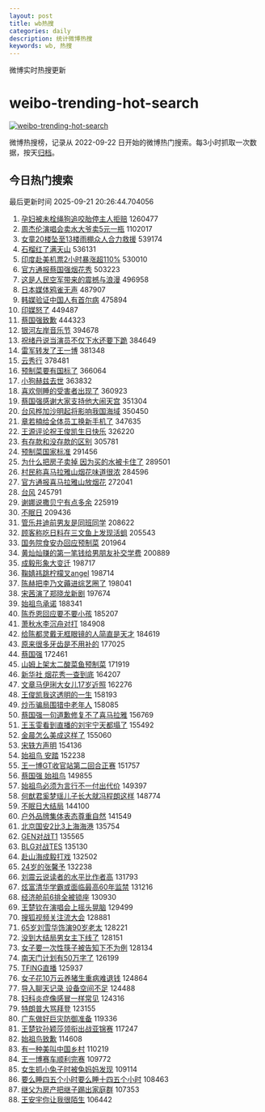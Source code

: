```yaml
---
layout: post
title: wb热搜
categories: daily
description: 统计微博热搜
keywords: wb, 热搜
---
```


微博实时热搜更新

# weibo-trending-hot-search

[![weibo-trending-hot-search](https://github.com/ameizi/weibo-trending-hot-search/actions/workflows/ci.yml/badge.svg)](https://github.com/ameizi/weibo-trending-hot-search/actions/workflows/ci.yml)

微博热搜榜，记录从 2022-09-22 日开始的微博热门搜索。每3小时抓取一次数据，按天[归档](./archives)。

## 今日热门搜索

<!-- BEGIN --> 
最后更新时间 2025-09-21 20:26:44.704056 
1. [孕妇被未栓绳狗追咬胎停主人拒赔](https://s.weibo.com/weibo?q=%23%E5%AD%95%E5%A6%87%E8%A2%AB%E6%9C%AA%E6%A0%93%E7%BB%B3%E7%8B%97%E8%BF%BD%E5%92%AC%E8%83%8E%E5%81%9C%E4%B8%BB%E4%BA%BA%E6%8B%92%E8%B5%94%23&t=31&band_rank=1&Refer=top) 1260477
1. [周杰伦演唱会卖水大爷卖5元一瓶](https://s.weibo.com/weibo?q=%23%E5%91%A8%E6%9D%B0%E4%BC%A6%E6%BC%94%E5%94%B1%E4%BC%9A%E5%8D%96%E6%B0%B4%E5%A4%A7%E7%88%B7%E5%8D%965%E5%85%83%E4%B8%80%E7%93%B6%23&t=31&band_rank=1&Refer=top) 1102017
1. [女童20楼坠至13楼雨棚众人合力救援](https://s.weibo.com/weibo?q=%23%E5%A5%B3%E7%AB%A520%E6%A5%BC%E5%9D%A0%E8%87%B313%E6%A5%BC%E9%9B%A8%E6%A3%9A%E4%BC%97%E4%BA%BA%E5%90%88%E5%8A%9B%E6%95%91%E6%8F%B4%23&t=31&band_rank=2&Refer=top) 539174
1. [石榴红了满天山](https://s.weibo.com/weibo?q=%23%E7%9F%B3%E6%A6%B4%E7%BA%A2%E4%BA%86%E6%BB%A1%E5%A4%A9%E5%B1%B1%23&t=31&band_rank=3&Refer=top) 536131
1. [印度赴美机票2小时暴涨超110%](https://s.weibo.com/weibo?q=%23%E5%8D%B0%E5%BA%A6%E8%B5%B4%E7%BE%8E%E6%9C%BA%E7%A5%A82%E5%B0%8F%E6%97%B6%E6%9A%B4%E6%B6%A8%E8%B6%85110%25%23&t=31&band_rank=2&Refer=top) 530010
1. [官方通报蔡国强烟花秀](https://s.weibo.com/weibo?q=%23%E5%AE%98%E6%96%B9%E9%80%9A%E6%8A%A5%E8%94%A1%E5%9B%BD%E5%BC%BA%E7%83%9F%E8%8A%B1%E7%A7%80%23&t=31&band_rank=4&Refer=top) 503223
1. [这是人民空军带来的震撼与浪漫](https://s.weibo.com/weibo?q=%23%E8%BF%99%E6%98%AF%E4%BA%BA%E6%B0%91%E7%A9%BA%E5%86%9B%E5%B8%A6%E6%9D%A5%E7%9A%84%E9%9C%87%E6%92%BC%E4%B8%8E%E6%B5%AA%E6%BC%AB%23&t=31&band_rank=3&Refer=top) 496958
1. [日本媒体鸦雀无声](https://s.weibo.com/weibo?q=%E6%97%A5%E6%9C%AC%E5%AA%92%E4%BD%93%E9%B8%A6%E9%9B%80%E6%97%A0%E5%A3%B0&t=31&band_rank=4&Refer=top) 487907
1. [韩媒验证中国人有首尔病](https://s.weibo.com/weibo?q=%E9%9F%A9%E5%AA%92%E9%AA%8C%E8%AF%81%E4%B8%AD%E5%9B%BD%E4%BA%BA%E6%9C%89%E9%A6%96%E5%B0%94%E7%97%85&t=31&band_rank=5&Refer=top) 475894
1. [印媒怒了](https://s.weibo.com/weibo?q=%23%E5%8D%B0%E5%AA%92%E6%80%92%E4%BA%86%23&t=31&band_rank=6&Refer=top) 449487
1. [蔡国强致歉](https://s.weibo.com/weibo?q=%23%E8%94%A1%E5%9B%BD%E5%BC%BA%E8%87%B4%E6%AD%89%23&t=31&band_rank=6&Refer=top) 444323
1. [银河左岸音乐节](https://s.weibo.com/weibo?q=%E9%93%B6%E6%B2%B3%E5%B7%A6%E5%B2%B8%E9%9F%B3%E4%B9%90%E8%8A%82&t=31&band_rank=7&Refer=top) 394678
1. [祝绪丹说当演员不仅下水还要下跪](https://s.weibo.com/weibo?q=%E7%A5%9D%E7%BB%AA%E4%B8%B9%E8%AF%B4%E5%BD%93%E6%BC%94%E5%91%98%E4%B8%8D%E4%BB%85%E4%B8%8B%E6%B0%B4%E8%BF%98%E8%A6%81%E4%B8%8B%E8%B7%AA&t=31&band_rank=8&Refer=top) 384649
1. [雷军转发了王一博](https://s.weibo.com/weibo?q=%23%E9%9B%B7%E5%86%9B%E8%BD%AC%E5%8F%91%E4%BA%86%E7%8E%8B%E4%B8%80%E5%8D%9A%23&t=31&band_rank=8&Refer=top) 381348
1. [云秀行](https://s.weibo.com/weibo?q=%E4%BA%91%E7%A7%80%E8%A1%8C&t=31&band_rank=9&Refer=top) 378481
1. [预制菜要有国标了](https://s.weibo.com/weibo?q=%23%E9%A2%84%E5%88%B6%E8%8F%9C%E8%A6%81%E6%9C%89%E5%9B%BD%E6%A0%87%E4%BA%86%23&t=31&band_rank=10&Refer=top) 366064
1. [小狗赫兹去世](https://s.weibo.com/weibo?q=%23%E5%B0%8F%E7%8B%97%E8%B5%AB%E5%85%B9%E5%8E%BB%E4%B8%96%23&t=31&band_rank=11&Refer=top) 363832
1. [喜欢侧睡的受害者出现了](https://s.weibo.com/weibo?q=%E5%96%9C%E6%AC%A2%E4%BE%A7%E7%9D%A1%E7%9A%84%E5%8F%97%E5%AE%B3%E8%80%85%E5%87%BA%E7%8E%B0%E4%BA%86&t=31&band_rank=9&Refer=top) 360923
1. [蔡国强感谢大家支持他大闹天宫](https://s.weibo.com/weibo?q=%23%E8%94%A1%E5%9B%BD%E5%BC%BA%E6%84%9F%E8%B0%A2%E5%A4%A7%E5%AE%B6%E6%94%AF%E6%8C%81%E4%BB%96%E5%A4%A7%E9%97%B9%E5%A4%A9%E5%AE%AB%23&t=31&band_rank=12&Refer=top) 351304
1. [台风桦加沙明起将影响我国海域](https://s.weibo.com/weibo?q=%23%E5%8F%B0%E9%A3%8E%E6%A1%A6%E5%8A%A0%E6%B2%99%E6%98%8E%E8%B5%B7%E5%B0%86%E5%BD%B1%E5%93%8D%E6%88%91%E5%9B%BD%E6%B5%B7%E5%9F%9F%23&t=31&band_rank=10&Refer=top) 350450
1. [章若楠给全体员工换新手机了](https://s.weibo.com/weibo?q=%23%E7%AB%A0%E8%8B%A5%E6%A5%A0%E7%BB%99%E5%85%A8%E4%BD%93%E5%91%98%E5%B7%A5%E6%8D%A2%E6%96%B0%E6%89%8B%E6%9C%BA%E4%BA%86%23&t=31&band_rank=12&Refer=top) 347635
1. [王源评论祝王俊凯生日快乐](https://s.weibo.com/weibo?q=%23%E7%8E%8B%E6%BA%90%E8%AF%84%E8%AE%BA%E7%A5%9D%E7%8E%8B%E4%BF%8A%E5%87%AF%E7%94%9F%E6%97%A5%E5%BF%AB%E4%B9%90%23&t=31&band_rank=11&Refer=top) 326220
1. [有存款和没存款的区别](https://s.weibo.com/weibo?q=%E6%9C%89%E5%AD%98%E6%AC%BE%E5%92%8C%E6%B2%A1%E5%AD%98%E6%AC%BE%E7%9A%84%E5%8C%BA%E5%88%AB&t=31&band_rank=13&Refer=top) 305781
1. [预制菜国家标准](https://s.weibo.com/weibo?q=%23%E9%A2%84%E5%88%B6%E8%8F%9C%E5%9B%BD%E5%AE%B6%E6%A0%87%E5%87%86%23&t=31&band_rank=14&Refer=top) 291456
1. [为什么把房子卖掉 因为买的水被卡住了](https://s.weibo.com/weibo?q=%E4%B8%BA%E4%BB%80%E4%B9%88%E6%8A%8A%E6%88%BF%E5%AD%90%E5%8D%96%E6%8E%89%20%E5%9B%A0%E4%B8%BA%E4%B9%B0%E7%9A%84%E6%B0%B4%E8%A2%AB%E5%8D%A1%E4%BD%8F%E4%BA%86&t=31&band_rank=14&Refer=top) 289501
1. [村民称喜马拉雅山烟花味道很浓](https://s.weibo.com/weibo?q=%23%E6%9D%91%E6%B0%91%E7%A7%B0%E5%96%9C%E9%A9%AC%E6%8B%89%E9%9B%85%E5%B1%B1%E7%83%9F%E8%8A%B1%E5%91%B3%E9%81%93%E5%BE%88%E6%B5%93%23&t=31&band_rank=15&Refer=top) 284596
1. [官方通报喜马拉雅山放烟花](https://s.weibo.com/weibo?q=%23%E5%AE%98%E6%96%B9%E9%80%9A%E6%8A%A5%E5%96%9C%E9%A9%AC%E6%8B%89%E9%9B%85%E5%B1%B1%E6%94%BE%E7%83%9F%E8%8A%B1%23&t=31&band_rank=15&Refer=top) 272041
1. [台风](https://s.weibo.com/weibo?q=%E5%8F%B0%E9%A3%8E&t=31&band_rank=16&Refer=top) 245791
1. [谢娜说撒贝宁有点多余](https://s.weibo.com/weibo?q=%E8%B0%A2%E5%A8%9C%E8%AF%B4%E6%92%92%E8%B4%9D%E5%AE%81%E6%9C%89%E7%82%B9%E5%A4%9A%E4%BD%99&t=31&band_rank=16&Refer=top) 225919
1. [不眠日](https://s.weibo.com/weibo?q=%E4%B8%8D%E7%9C%A0%E6%97%A5&t=31&band_rank=18&Refer=top) 209436
1. [管乐井迪前男友是同班同学](https://s.weibo.com/weibo?q=%E7%AE%A1%E4%B9%90%E4%BA%95%E8%BF%AA%E5%89%8D%E7%94%B7%E5%8F%8B%E6%98%AF%E5%90%8C%E7%8F%AD%E5%90%8C%E5%AD%A6&t=31&band_rank=17&Refer=top) 208622
1. [顾客称吃日料在三文鱼上发现活蛆](https://s.weibo.com/weibo?q=%23%E9%A1%BE%E5%AE%A2%E7%A7%B0%E5%90%83%E6%97%A5%E6%96%99%E5%9C%A8%E4%B8%89%E6%96%87%E9%B1%BC%E4%B8%8A%E5%8F%91%E7%8E%B0%E6%B4%BB%E8%9B%86%23&t=31&band_rank=32&Refer=top) 205543
1. [国务院食安办回应预制菜](https://s.weibo.com/weibo?q=%23%E5%9B%BD%E5%8A%A1%E9%99%A2%E9%A3%9F%E5%AE%89%E5%8A%9E%E5%9B%9E%E5%BA%94%E9%A2%84%E5%88%B6%E8%8F%9C%23&t=31&band_rank=20&Refer=top) 201964
1. [黄灿灿赚的第一笔钱给男朋友补交学费](https://s.weibo.com/weibo?q=%E9%BB%84%E7%81%BF%E7%81%BF%E8%B5%9A%E7%9A%84%E7%AC%AC%E4%B8%80%E7%AC%94%E9%92%B1%E7%BB%99%E7%94%B7%E6%9C%8B%E5%8F%8B%E8%A1%A5%E4%BA%A4%E5%AD%A6%E8%B4%B9&t=31&band_rank=22&Refer=top) 200889
1. [成毅形象大变迁](https://s.weibo.com/weibo?q=%E6%88%90%E6%AF%85%E5%BD%A2%E8%B1%A1%E5%A4%A7%E5%8F%98%E8%BF%81&t=31&band_rank=23&Refer=top) 198717
1. [鞠婧祎跳柠檬叉angel](https://s.weibo.com/weibo?q=%23%E9%9E%A0%E5%A9%A7%E7%A5%8E%E8%B7%B3%E6%9F%A0%E6%AA%AC%E5%8F%89angel%23&t=31&band_rank=24&Refer=top) 198714
1. [陈赫把李乃文薅进综艺圈了](https://s.weibo.com/weibo?q=%E9%99%88%E8%B5%AB%E6%8A%8A%E6%9D%8E%E4%B9%83%E6%96%87%E8%96%85%E8%BF%9B%E7%BB%BC%E8%89%BA%E5%9C%88%E4%BA%86&t=31&band_rank=25&Refer=top) 198041
1. [宋茜演了郑晓龙新剧](https://s.weibo.com/weibo?q=%E5%AE%8B%E8%8C%9C%E6%BC%94%E4%BA%86%E9%83%91%E6%99%93%E9%BE%99%E6%96%B0%E5%89%A7&t=31&band_rank=26&Refer=top) 197674
1. [始祖鸟承诺](https://s.weibo.com/weibo?q=%23%E5%A7%8B%E7%A5%96%E9%B8%9F%E6%89%BF%E8%AF%BA%23&t=31&band_rank=41&Refer=top) 188341
1. [陈乔恩回应要不要小孩](https://s.weibo.com/weibo?q=%E9%99%88%E4%B9%94%E6%81%A9%E5%9B%9E%E5%BA%94%E8%A6%81%E4%B8%8D%E8%A6%81%E5%B0%8F%E5%AD%A9&t=31&band_rank=28&Refer=top) 185207
1. [萧秋水李沉舟对打](https://s.weibo.com/weibo?q=%E8%90%A7%E7%A7%8B%E6%B0%B4%E6%9D%8E%E6%B2%89%E8%88%9F%E5%AF%B9%E6%89%93&t=31&band_rank=29&Refer=top) 184908
1. [给陈都灵戴无框眼镜的人简直是天才](https://s.weibo.com/weibo?q=%23%E7%BB%99%E9%99%88%E9%83%BD%E7%81%B5%E6%88%B4%E6%97%A0%E6%A1%86%E7%9C%BC%E9%95%9C%E7%9A%84%E4%BA%BA%E7%AE%80%E7%9B%B4%E6%98%AF%E5%A4%A9%E6%89%8D%23&t=31&band_rank=30&Refer=top) 184619
1. [原来很多牙齿是不用补的](https://s.weibo.com/weibo?q=%E5%8E%9F%E6%9D%A5%E5%BE%88%E5%A4%9A%E7%89%99%E9%BD%BF%E6%98%AF%E4%B8%8D%E7%94%A8%E8%A1%A5%E7%9A%84&t=31&band_rank=32&Refer=top) 177025
1. [蔡国强](https://s.weibo.com/weibo?q=%E8%94%A1%E5%9B%BD%E5%BC%BA&t=31&band_rank=24&Refer=top) 172461
1. [山姆上架太二酸菜鱼预制菜](https://s.weibo.com/weibo?q=%23%E5%B1%B1%E5%A7%86%E4%B8%8A%E6%9E%B6%E5%A4%AA%E4%BA%8C%E9%85%B8%E8%8F%9C%E9%B1%BC%E9%A2%84%E5%88%B6%E8%8F%9C%23&t=31&band_rank=34&Refer=top) 171919
1. [新华社 烟花秀一查到底](https://s.weibo.com/weibo?q=%E6%96%B0%E5%8D%8E%E7%A4%BE%20%E7%83%9F%E8%8A%B1%E7%A7%80%E4%B8%80%E6%9F%A5%E5%88%B0%E5%BA%95&t=31&band_rank=35&Refer=top) 164207
1. [文章马伊琍大女儿17岁近照](https://s.weibo.com/weibo?q=%23%E6%96%87%E7%AB%A0%E9%A9%AC%E4%BC%8A%E7%90%8D%E5%A4%A7%E5%A5%B3%E5%84%BF17%E5%B2%81%E8%BF%91%E7%85%A7%23&t=31&band_rank=18&Refer=top) 162276
1. [王俊凯我这透明的一生](https://s.weibo.com/weibo?q=%E7%8E%8B%E4%BF%8A%E5%87%AF%E6%88%91%E8%BF%99%E9%80%8F%E6%98%8E%E7%9A%84%E4%B8%80%E7%94%9F&t=31&band_rank=19&Refer=top) 158193
1. [炒币骗局围猎中老年人](https://s.weibo.com/weibo?q=%23%E7%82%92%E5%B8%81%E9%AA%97%E5%B1%80%E5%9B%B4%E7%8C%8E%E4%B8%AD%E8%80%81%E5%B9%B4%E4%BA%BA%23&t=31&band_rank=20&Refer=top) 158085
1. [蔡国强一句道歉修复不了喜马拉雅](https://s.weibo.com/weibo?q=%23%E8%94%A1%E5%9B%BD%E5%BC%BA%E4%B8%80%E5%8F%A5%E9%81%93%E6%AD%89%E4%BF%AE%E5%A4%8D%E4%B8%8D%E4%BA%86%E5%96%9C%E9%A9%AC%E6%8B%89%E9%9B%85%23&t=31&band_rank=21&Refer=top) 156769
1. [王玉雯看到直播的刘宇宁天都塌了](https://s.weibo.com/weibo?q=%E7%8E%8B%E7%8E%89%E9%9B%AF%E7%9C%8B%E5%88%B0%E7%9B%B4%E6%92%AD%E7%9A%84%E5%88%98%E5%AE%87%E5%AE%81%E5%A4%A9%E9%83%BD%E5%A1%8C%E4%BA%86&t=31&band_rank=22&Refer=top) 155492
1. [金晨怎么美成这样了](https://s.weibo.com/weibo?q=%E9%87%91%E6%99%A8%E6%80%8E%E4%B9%88%E7%BE%8E%E6%88%90%E8%BF%99%E6%A0%B7%E4%BA%86&t=31&band_rank=36&Refer=top) 155060
1. [宋轶方声明](https://s.weibo.com/weibo?q=%23%E5%AE%8B%E8%BD%B6%E6%96%B9%E5%A3%B0%E6%98%8E%23&t=31&band_rank=23&Refer=top) 154136
1. [始祖鸟 安踏](https://s.weibo.com/weibo?q=%E5%A7%8B%E7%A5%96%E9%B8%9F%20%E5%AE%89%E8%B8%8F&t=31&band_rank=25&Refer=top) 152238
1. [王一博GT收官站第二回合正赛](https://s.weibo.com/weibo?q=%23%E7%8E%8B%E4%B8%80%E5%8D%9AGT%E6%94%B6%E5%AE%98%E7%AB%99%E7%AC%AC%E4%BA%8C%E5%9B%9E%E5%90%88%E6%AD%A3%E8%B5%9B%23&t=31&band_rank=26&Refer=top) 151757
1. [蔡国强 始祖鸟](https://s.weibo.com/weibo?q=%E8%94%A1%E5%9B%BD%E5%BC%BA%20%E5%A7%8B%E7%A5%96%E9%B8%9F&t=31&band_rank=27&Refer=top) 149855
1. [始祖鸟必须为言行不一付出代价](https://s.weibo.com/weibo?q=%23%E5%A7%8B%E7%A5%96%E9%B8%9F%E5%BF%85%E9%A1%BB%E4%B8%BA%E8%A8%80%E8%A1%8C%E4%B8%8D%E4%B8%80%E4%BB%98%E5%87%BA%E4%BB%A3%E4%BB%B7%23&t=31&band_rank=28&Refer=top) 149397
1. [何猷君奚梦瑶儿子长大就冯程朗这样](https://s.weibo.com/weibo?q=%E4%BD%95%E7%8C%B7%E5%90%9B%E5%A5%9A%E6%A2%A6%E7%91%B6%E5%84%BF%E5%AD%90%E9%95%BF%E5%A4%A7%E5%B0%B1%E5%86%AF%E7%A8%8B%E6%9C%97%E8%BF%99%E6%A0%B7&t=31&band_rank=29&Refer=top) 148774
1. [不眠日大结局](https://s.weibo.com/weibo?q=%E4%B8%8D%E7%9C%A0%E6%97%A5%E5%A4%A7%E7%BB%93%E5%B1%80&t=31&band_rank=30&Refer=top) 144100
1. [户外品牌集体表态尊重自然](https://s.weibo.com/weibo?q=%23%E6%88%B7%E5%A4%96%E5%93%81%E7%89%8C%E9%9B%86%E4%BD%93%E8%A1%A8%E6%80%81%E5%B0%8A%E9%87%8D%E8%87%AA%E7%84%B6%23&t=31&band_rank=31&Refer=top) 141549
1. [北京国安2比3上海海港](https://s.weibo.com/weibo?q=%23%E5%8C%97%E4%BA%AC%E5%9B%BD%E5%AE%892%E6%AF%943%E4%B8%8A%E6%B5%B7%E6%B5%B7%E6%B8%AF%23&t=31&band_rank=38&Refer=top) 135754
1. [GEN对战T1](https://s.weibo.com/weibo?q=GEN%E5%AF%B9%E6%88%98T1&t=31&band_rank=33&Refer=top) 135565
1. [BLG对战TES](https://s.weibo.com/weibo?q=%23BLG%E5%AF%B9%E6%88%98TES%23&t=31&band_rank=34&Refer=top) 135130
1. [赴山海成毅打戏](https://s.weibo.com/weibo?q=%E8%B5%B4%E5%B1%B1%E6%B5%B7%E6%88%90%E6%AF%85%E6%89%93%E6%88%8F&t=31&band_rank=35&Refer=top) 132502
1. [24岁的张馨予](https://s.weibo.com/weibo?q=%2324%E5%B2%81%E7%9A%84%E5%BC%A0%E9%A6%A8%E4%BA%88%23&t=31&band_rank=36&Refer=top) 132238
1. [刘震云说读者的水平比作者高](https://s.weibo.com/weibo?q=%23%E5%88%98%E9%9C%87%E4%BA%91%E8%AF%B4%E8%AF%BB%E8%80%85%E7%9A%84%E6%B0%B4%E5%B9%B3%E6%AF%94%E4%BD%9C%E8%80%85%E9%AB%98%23&t=31&band_rank=37&Refer=top) 131793
1. [炫富清华学霸或面临最高60年监禁](https://s.weibo.com/weibo?q=%23%E7%82%AB%E5%AF%8C%E6%B8%85%E5%8D%8E%E5%AD%A6%E9%9C%B8%E6%88%96%E9%9D%A2%E4%B8%B4%E6%9C%80%E9%AB%9860%E5%B9%B4%E7%9B%91%E7%A6%81%23&t=31&band_rank=38&Refer=top) 131216
1. [经济舱前6排全被锁座](https://s.weibo.com/weibo?q=%23%E7%BB%8F%E6%B5%8E%E8%88%B1%E5%89%8D6%E6%8E%92%E5%85%A8%E8%A2%AB%E9%94%81%E5%BA%A7%23&t=31&band_rank=39&Refer=top) 130930
1. [王楚钦在演唱会上摇头晃脑](https://s.weibo.com/weibo?q=%E7%8E%8B%E6%A5%9A%E9%92%A6%E5%9C%A8%E6%BC%94%E5%94%B1%E4%BC%9A%E4%B8%8A%E6%91%87%E5%A4%B4%E6%99%83%E8%84%91&t=31&band_rank=39&Refer=top) 129499
1. [搜狐视频关注流大会](https://s.weibo.com/weibo?q=%23%E6%90%9C%E7%8B%90%E8%A7%86%E9%A2%91%E5%85%B3%E6%B3%A8%E6%B5%81%E5%A4%A7%E4%BC%9A%23&t=31&band_rank=40&Refer=top) 128881
1. [65岁刘雪华饰演90岁老太](https://s.weibo.com/weibo?q=65%E5%B2%81%E5%88%98%E9%9B%AA%E5%8D%8E%E9%A5%B0%E6%BC%9490%E5%B2%81%E8%80%81%E5%A4%AA&t=31&band_rank=40&Refer=top) 128221
1. [没到大结局男女主下线了](https://s.weibo.com/weibo?q=%E6%B2%A1%E5%88%B0%E5%A4%A7%E7%BB%93%E5%B1%80%E7%94%B7%E5%A5%B3%E4%B8%BB%E4%B8%8B%E7%BA%BF%E4%BA%86&t=31&band_rank=42&Refer=top) 128151
1. [女子要一次性筷子被告知下不为例](https://s.weibo.com/weibo?q=%23%E5%A5%B3%E5%AD%90%E8%A6%81%E4%B8%80%E6%AC%A1%E6%80%A7%E7%AD%B7%E5%AD%90%E8%A2%AB%E5%91%8A%E7%9F%A5%E4%B8%8B%E4%B8%8D%E4%B8%BA%E4%BE%8B%23&t=31&band_rank=43&Refer=top) 128134
1. [南天门计划有50万字了](https://s.weibo.com/weibo?q=%23%E5%8D%97%E5%A4%A9%E9%97%A8%E8%AE%A1%E5%88%92%E6%9C%8950%E4%B8%87%E5%AD%97%E4%BA%86%23&t=31&band_rank=41&Refer=top) 126199
1. [TFING直播](https://s.weibo.com/weibo?q=TFING%E7%9B%B4%E6%92%AD&t=31&band_rank=42&Refer=top) 125937
1. [女子花10万云养猪生重病难退钱](https://s.weibo.com/weibo?q=%23%E5%A5%B3%E5%AD%90%E8%8A%B110%E4%B8%87%E4%BA%91%E5%85%BB%E7%8C%AA%E7%94%9F%E9%87%8D%E7%97%85%E9%9A%BE%E9%80%80%E9%92%B1%23&t=31&band_rank=44&Refer=top) 124864
1. [导入聊天记录 设备空间不足](https://s.weibo.com/weibo?q=%E5%AF%BC%E5%85%A5%E8%81%8A%E5%A4%A9%E8%AE%B0%E5%BD%95%20%E8%AE%BE%E5%A4%87%E7%A9%BA%E9%97%B4%E4%B8%8D%E8%B6%B3&t=31&band_rank=45&Refer=top) 124488
1. [妇科炎症像感冒一样常见](https://s.weibo.com/weibo?q=%23%E5%A6%87%E7%A7%91%E7%82%8E%E7%97%87%E5%83%8F%E6%84%9F%E5%86%92%E4%B8%80%E6%A0%B7%E5%B8%B8%E8%A7%81%23&t=31&band_rank=46&Refer=top) 124316
1. [特朗普大骂拜登](https://s.weibo.com/weibo?q=%23%E7%89%B9%E6%9C%97%E6%99%AE%E5%A4%A7%E9%AA%82%E6%8B%9C%E7%99%BB%23&t=31&band_rank=44&Refer=top) 123155
1. [广东做好巨灾防御准备](https://s.weibo.com/weibo?q=%23%E5%B9%BF%E4%B8%9C%E5%81%9A%E5%A5%BD%E5%B7%A8%E7%81%BE%E9%98%B2%E5%BE%A1%E5%87%86%E5%A4%87%23&t=31&band_rank=45&Refer=top) 119336
1. [王楚钦孙颖莎领衔出战亚锦赛](https://s.weibo.com/weibo?q=%23%E7%8E%8B%E6%A5%9A%E9%92%A6%E5%AD%99%E9%A2%96%E8%8E%8E%E9%A2%86%E8%A1%94%E5%87%BA%E6%88%98%E4%BA%9A%E9%94%A6%E8%B5%9B%23&t=31&band_rank=47&Refer=top) 117247
1. [始祖鸟致歉](https://s.weibo.com/weibo?q=%23%E5%A7%8B%E7%A5%96%E9%B8%9F%E8%87%B4%E6%AD%89%23&t=31&band_rank=47&Refer=top) 114608
1. [有一种美叫中国乡村](https://s.weibo.com/weibo?q=%23%E6%9C%89%E4%B8%80%E7%A7%8D%E7%BE%8E%E5%8F%AB%E4%B8%AD%E5%9B%BD%E4%B9%A1%E6%9D%91%23&t=31&band_rank=48&Refer=top) 110219
1. [王一博赛车顺利完赛](https://s.weibo.com/weibo?q=%23%E7%8E%8B%E4%B8%80%E5%8D%9A%E8%B5%9B%E8%BD%A6%E9%A1%BA%E5%88%A9%E5%AE%8C%E8%B5%9B%23&t=31&band_rank=48&Refer=top) 109772
1. [女生抓小兔子时被兔妈妈发现](https://s.weibo.com/weibo?q=%23%E5%A5%B3%E7%94%9F%E6%8A%93%E5%B0%8F%E5%85%94%E5%AD%90%E6%97%B6%E8%A2%AB%E5%85%94%E5%A6%88%E5%A6%88%E5%8F%91%E7%8E%B0%23&t=31&band_rank=49&Refer=top) 109114
1. [要么睡四五个小时要么睡十四五个小时](https://s.weibo.com/weibo?q=%E8%A6%81%E4%B9%88%E7%9D%A1%E5%9B%9B%E4%BA%94%E4%B8%AA%E5%B0%8F%E6%97%B6%E8%A6%81%E4%B9%88%E7%9D%A1%E5%8D%81%E5%9B%9B%E4%BA%94%E4%B8%AA%E5%B0%8F%E6%97%B6&t=31&band_rank=49&Refer=top) 108463
1. [继父为房产把继子踢出家庭群](https://s.weibo.com/weibo?q=%23%E7%BB%A7%E7%88%B6%E4%B8%BA%E6%88%BF%E4%BA%A7%E6%8A%8A%E7%BB%A7%E5%AD%90%E8%B8%A2%E5%87%BA%E5%AE%B6%E5%BA%AD%E7%BE%A4%23&t=31&band_rank=50&Refer=top) 107353
1. [王安宇你让我很陌生](https://s.weibo.com/weibo?q=%E7%8E%8B%E5%AE%89%E5%AE%87%E4%BD%A0%E8%AE%A9%E6%88%91%E5%BE%88%E9%99%8C%E7%94%9F&t=31&band_rank=50&Refer=top) 106442
<!-- END -->
